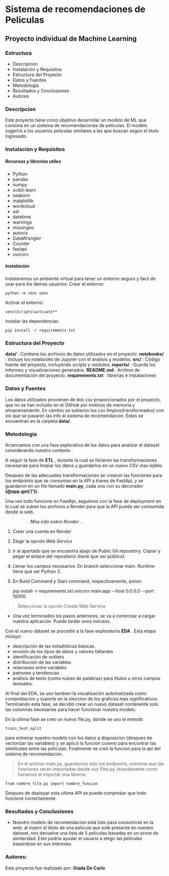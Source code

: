 # Sistema de recomendaciones de Peliculas

## Proyecto individual de Machine Learning 
### Estructura 
- Descripcion 
- Instalación y Requisitos
- Estructura del Proyecto
- Datos y Fuentes
- Metodología
- Resultados y Conclusiones
- Autores

### Descripcion 
Este proyecto tiene como objetivo desarrollar un modelo de ML que consista en un sistema de recomendaciones de peliculas. El modelo sugerirà a los usuarios peliculas similares a las que buscan segùn el titulo ingresado.

### Instalación y Requisitos
##### Recursos y librerias utiles
- Python
- pandas
- numpy
- scikit-learn
- seaborn
- matplotlib
- wordcloud
- ast 
- datetime
- warnings
- missingno
- autoviz
- DataWrangler
- Counter
- fastapi
- uvicorn

##### Instalación
Instalaremos un ambiente virtual para tener un entorno seguro y facil de usar para los demas usuarios: 
Crear el entorno: 

    python -m venv venv
Activar el entorno:

    venv\Scripts\activate**

Instalar las dependencias

	pip install -r requirements.txt

### Estructura del Proyecto
**data/** : Contiene los archivos de datos utilizados en el proyecto.
**notebooks/** : Incluye los notebooks de Jupyter con el análisis y modelos.
**src/** : Código fuente del proyecto, incluyendo scripts y módulos.
**reports/** : Guarda los informes y visualizaciones generados.
**README.md** : Archivo de documentación del proyecto.
**requirements.txt** : librerias e instalaciones

### Datos y Fuentes
Los datos utilizados provienen de dos csv proporcionados por el proyecto, que no se han incluido en el GitHub por motivos de memoria y almacenamiento. En cambio se subieron los csv limpios(transformados) con los que se pasaron las info al sistema de recomendacion. 
Estos se encuentran en la carpeta **data/**.

### Metodologia
Arrancamos con una fase explorativa de los datos para analizar el dataset considerando nuestro contexto .

A seguir la fase de **ETL** , durante la cual se hicieron las transformaciones necesarias para limpiar los datos y guardarlos en un nuevo CSV mas lejible.

Despues de las adecuadas transformaciones se crearon las funciones para los endpoints que se consuman en la API a traves de FastApi, y se guardaron en un file llamado **main.py**, cada una con su decorador  **(@app.get(‘/’))**.

Una vez todo funcione en FastApi, seguimos con la fase de deployment en la cual se suben los archivos a Render para que la API pueda ser consumida desde la web.

> > ***Mas info sobre Render*** ..
1. Crear una cuenta en Render
2. Elegir la opción *Web Service*
3. Ir al apartado que se encuentra abajo de Public Git repository. Copiar y pegar el enlace del repositorio (tiene que ser público).
4. Llenar los campos necesarios. En branch seleccionar main. 
Runtime tiene que ser Python 3.
5. En Build Command y Start command, respectivamente, poner:

      pip install -r requirements.txt 
	  uvicorn main:app --host 0.0.0.0 --port 10000

> Seleccionar la opción Create Web Service
- Una vez terminados los pasos anteriores, se va a comenzar a cargar nuestra aplicación. Puede tardar unos minutos.




Con el nuevo dataset se procediò a la fase exploratoria **EDA** .
Esta etapa incluyo:
- descripción de las estadísticas básicas.
- revisión de los tipos de datos y valores faltantes
- identificaciòn de outliers
- distribución de las variables
- relaciones entre variables
- patrones y tendencias
- análisis de texto (como nubes de palabras) para títulos u otros campos textuales.

Al final del EDA, se uso tambien la visualización automatizada como comprobacion y suporte en la eleccion de los graficos mas significativos.
Terminando esta fase, se decidiò crear un nuevo dataset contenente solo las columnas necesarias para hacer funcionar nuestro modelo.

En la ultima fase se creo un nuevo file.py, donde se uso el metodo 

    train_test_split

para entrenar nuestro modelo con los datos a disposicion (despues de vectorizar las variables) y se aplicò la funcion coseno para encontrar las similitudes entre las peliculas.
Finalmente se creò la funcion para la api del sistema de recomendacion. 

> En el archivo main.py, guardamos solo los endpoints, mientras que las funciones seran importadas desde sus files.py (exactamente como hariamos al importar una libreria: 

    from nombre_file.py import nombre_funcion

Despues de deployar esta ultima API  se puede comprobar que todo funcione correctamente.

### Resultados y Conclusiones
- Nuestro modelo de recomendacion està listo para consumirse en la web: al inserir el titulo de una pelicula que estè presente en nuestro dataset, nos devuelve una lista de 5 peliculas basadas en un score de similaridad.
Esto podria ayudar el usuario a elegir las peliculas basandose en sus intereses.

### Autores:
Este proyecto fue realizado por:
**Giada De Carlo** 
